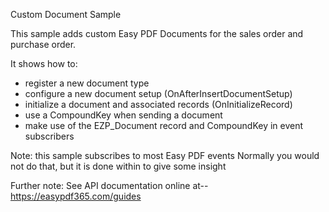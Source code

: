 Custom Document Sample

This sample adds custom Easy PDF Documents for the sales order and purchase order.

It shows how to:
- register a new document type
- configure a new document setup (OnAfterInsertDocumentSetup)
- initialize a document and associated records (OnInitializeRecord)
- use a CompoundKey when sending a document
- make use of the EZP_Document record and CompoundKey in event subscribers

Note: this sample subscribes to most Easy PDF events
Normally you would not do that, but it is done within to give some insight

Further note:
See API documentation online at--
https://easypdf365.com/guides

